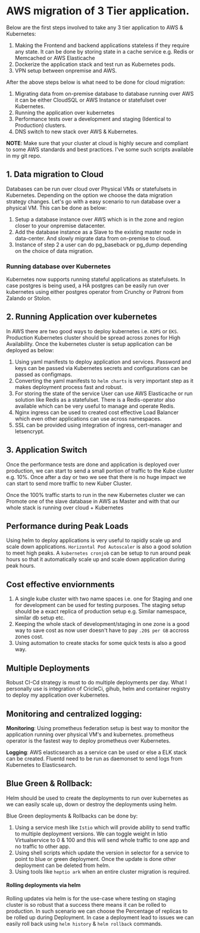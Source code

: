 # AWS migration of 3 Tier application.

Below are the first steps involved to take any 3 tier application to AWS & Kubernetes:
1. Making the Frontend and backend applications stateless if they require any state. It can be done by storing state in a cache service e.g. Redis or Memcached or AWS Elasticache
2. Dockerize the application stack and test run as Kubernetes pods.
3. VPN setup between onpremise and AWS. 

After the above steps below is what need to be done for cloud migration:
1. Migrating data from on-premise database to database running over AWS it can be either CloudSQL or AWS Instance or statefulset over Kubernetes.
2. Running the application over kubernetes
3. Performance tests over a development and staging (Identical to Production) clusters.
3. DNS switch to new stack over AWS & Kubernetes.

**NOTE**: Make sure that your cluster at cloud is highly secure and compliant to some AWS standards and best practices. I've some such scripts available in my git repo.

## 1. Data migration to Cloud

Databases can be run over cloud over Physical VMs or statefulsets in Kubernetes. Depending on the option we choose the data migration strategy changes. Let's go with a easy scenario to run database over a physical VM. This can be done as below:
1. Setup a database instance over AWS which is in the zone and region closer to your onpremise datacenter.
2. Add the database instance as a Slave to the existing master node in data-center. And slowly migrate data from on-premise to cloud. 
3. Instance of step 2 a user can do pg_baseback or pg_dump depending on the choice of data migration.

### Running database over Kubernetes

Kubernetes now supports running stateful applications as statefulsets. In case postgres is being used, a HA postgres can be easily run over kubernetes using either postgres operator from Crunchy or Patroni from Zalando or Stolon.

## 2. Running Application over kubernetes

In AWS there are two good ways to deploy kubernetes i.e. `KOPS` or `EKS`. Production Kubernetes cluster should be spread across zones for High Availability. Once the kubernetes cluster is setup application can be deployed as below:
1. Using yaml manifests to deploy application and services. Password and keys can be passed via Kubernetes secrets and configurations can be passed as configmaps.
2. Converting the yaml manifests to `helm charts` is very important step as it makes deployment process fast and robust.
3. For storing the state of the service User can use AWS Elasticache or run solution like Redis as a statefulset. There is a Redis-operator also available which can be very useful to manage and operate Redis.
4. Nginx ingress can be used to created cost effective Load Balancer which even other applications can use across namespaces. 
5. SSL can be provided using integration of ingress, cert-manager and letsencrypt.

## 3. Application Switch

Once the performance tests are done and application is deployed over production, we can start to send a small portion of traffic to the Kube cluster e.g. 10%. Once after a day or two we see that there is no huge impact we can start to send more traffic to new Kuber Cluster. 

Once the 100% traffic starts to run in the new Kubernetes cluster we can Promote one of the slave database in AWS as Master and with that our whole stack is running over cloud + Kubernetes

## Performance during Peak Loads

Using helm to deploy applications is very useful to rapidly scale up and scale down applications. `Horizontal Pod Autoscaler` is also a good solution to meet high peaks. A `kubernetes cronjob` can be setup to run around peak hours so that it automatically scale up and scale down application during peak hours.

## Cost effective enviornments

1. A single kube cluster with two name spaces i.e. one for Staging and one for development can be used for testing purposes. The staging setup should be a exact replica of production setup e.g. Similar namespace, similar db setup etc.
2. Keeping the whole stack of development/staging in one zone is a good way to save cost as now user doesn't have to pay `.20$ per GB` accross zones cost.
3. Using automation to create stacks for some quick tests is also a good way. 

## Multiple Deployments

Robust CI-Cd strategy is must to do multiple deployments per day. What I personally use is integration of CricleCi, gihub, helm and container registry to deploy my application over kubernetes.

## Monitoring and centralized logging:

**Monitoring**: Using prometheus federation setup is best way to monitor the application running over physical VM's and kubernetes. prometheus operator is the fastest way to deploy prometheus over Kubernetes.

**Logging**: AWS elasticsearch as a service can be used or else a ELK stack can be created. Fluentd need to be run as daemonset to send logs from Kubernetes to Elasticsearch.

## Blue Green & Rollback:

Helm should be used to create the deployments to run over kubernetes as we can easily scale up, down or destroy the deployments using helm.

Blue Green deployments & Rollbacks can be done by:
1. Using a service mesh like `Istio` which will provide ability to send traffic to multiple deployment versions. We can toggle weight in Istio Virtualservice to 0 & 100 and this will send whole traffic to one app and no traffic to other app.
2. Using shell scripts which update the version in selector for a service to point to blue or green deployment. Once the update is done other deployment can be deleted from helm.
3. Using tools like `heptio ark` when an entire cluster migration is required.

#### Rolling deployments via helm

Rolling updates via helm is for the use-case where testing on staging cluster is so robust that a success there means it can be rolled to production. In such scenario we can choose the Percentage of replicas to be rolled up during Deployment. In case a deployment lead to issues we can easily roll back using `helm history` & `helm rollback` commands.

